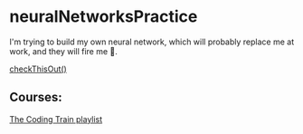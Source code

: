 # neuralNetworksPractice
I'm trying to build my own neural network, which will probably replace me at work, and they will fire me 🥺.

[checkThisOut()](https://erokhiin.github.io/neuralNetworksPractice/)

## Courses: 
[The Coding Train playlist](https://www.youtube.com/watch?v=XJ7HLz9VYz0&list=PLRqwX-V7Uu6aCibgK1PTWWu9by6XFdCfh)
